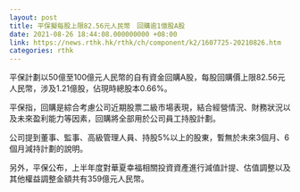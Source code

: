 ```yaml
---
layout: post
title: 平保擬每股上限82.56元人民幣　回購逾1億股A股
date: 2021-08-26 18:44:08.000000000 +08:00
link: https://news.rthk.hk/rthk/ch/component/k2/1607725-20210826.htm
categories: rthk
---
```


平保計劃以50億至100億元人民幣的自有資金回購A股，每股回購價上限82.56元人民幣，涉及1.21億股，佔現時總股本0.66%。

平保指，回購是綜合考慮公司近期股票二級市場表現，結合經營情況、財務狀況以及未來盈利能力等因素，回購將全部用於公司員工持股計劃。 

公司提到董事、監事、高級管理人員、持股5%以上的股東，暫無於未來3個月、6個月減持計劃的說明。

另外，平保公布，上半年度對華夏幸福相關投資資產進行減值計提、估值調整以及其他權益調整金額共有359億元人民幣。
